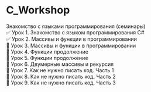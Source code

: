 # C_Workshop
Знакомство с языками программирования (семинары)    
:white_check_mark: Урок 1. Знакомство с языком программирования C#    
:white_check_mark: Урок 2. Массивы и функции в программировании    
:black_square_button: Урок 3. Массивы и функции в программировании    
:black_square_button: Урок 4. Функции продолжение    
:black_square_button: Урок 5. Функции продолжение    
:black_square_button: Урок 6. Двумерные массивы и рекурсия    
:black_square_button: Урок 7. Как не нужно писать код. Часть 1    
:black_square_button: Урок 8. Как не нужно писать код. Часть 2    
:black_square_button: Урок 9. Как не нужно писать код. Часть 3    
